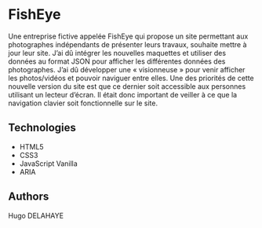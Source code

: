 # FishEye
Une entreprise fictive appelée FishEye qui propose un site permettant aux photographes indépendants de présenter leurs travaux, souhaite mettre à jour leur site. J’ai dû intégrer les nouvelles maquettes et utiliser des données au format JSON pour afficher les différentes données des photographes. J’ai dû développer une « visionneuse » pour venir afficher les photos/vidéos et pouvoir naviguer entre elles. Une des priorités de cette nouvelle version du site est que ce dernier soit accessible aux personnes utilisant un lecteur d’écran. Il était donc important de veiller à ce que la navigation clavier soit fonctionnelle sur le site.

## Technologies
- HTML5
- CSS3
- JavaScript Vanilla
- ARIA

## Authors
Hugo DELAHAYE
